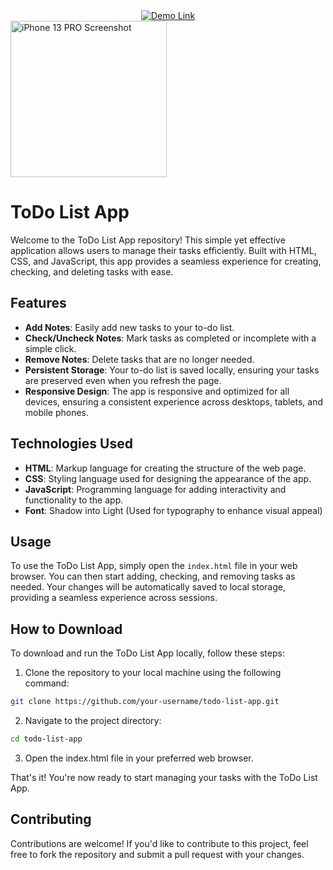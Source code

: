 <div align="center">
    <a href="https://islamhamdaoui.github.io/Todo-list-js/" target="_blank">
        <img src="https://img.shields.io/badge/Demo-Link-brightgreen" alt="Demo Link">
    </a>
</div>
<img src="https://github.com/islamhamdaoui/Todo-list-js/assets/91889739/e56efd00-ee50-4c9c-b63f-2cc655628a43" alt="iPhone 13 PRO Screenshot" width="250">



# ToDo List App

Welcome to the ToDo List App repository! This simple yet effective application allows users to manage their tasks efficiently. Built with HTML, CSS, and JavaScript, this app provides a seamless experience for creating, checking, and deleting tasks with ease.

## Features

- **Add Notes**: Easily add new tasks to your to-do list.
- **Check/Uncheck Notes**: Mark tasks as completed or incomplete with a simple click.
- **Remove Notes**: Delete tasks that are no longer needed.
- **Persistent Storage**: Your to-do list is saved locally, ensuring your tasks are preserved even when you refresh the page.
- **Responsive Design**: The app is responsive and optimized for all devices, ensuring a consistent experience across desktops, tablets, and mobile phones.

## Technologies Used

- **HTML**: Markup language for creating the structure of the web page.
- **CSS**: Styling language used for designing the appearance of the app.
- **JavaScript**: Programming language for adding interactivity and functionality to the app.
- **Font**: Shadow into Light (Used for typography to enhance visual appeal)

## Usage

To use the ToDo List App, simply open the `index.html` file in your web browser. You can then start adding, checking, and removing tasks as needed. Your changes will be automatically saved to local storage, providing a seamless experience across sessions.

## How to Download

To download and run the ToDo List App locally, follow these steps:

1. Clone the repository to your local machine using the following command:

```bash
git clone https://github.com/your-username/todo-list-app.git
```
2. Navigate to the project directory:
```bash
cd todo-list-app
```
3. Open the index.html file in your preferred web browser.

That's it! You're now ready to start managing your tasks with the ToDo List App.

## Contributing
Contributions are welcome! If you'd like to contribute to this project, feel free to fork the repository and submit a pull request with your changes.
